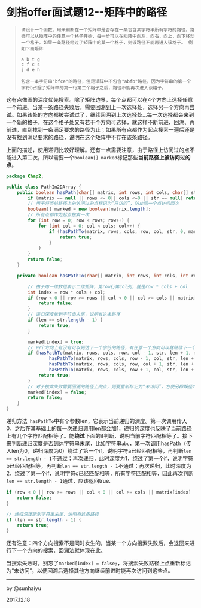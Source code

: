 # 剑指offer面试题12--矩阵中的路径

> ```
> 请设计一个函数，用来判断在一个矩阵中是否存在一条包含某字符串所有字符的路径。路径可以从矩阵中的任意一个格子开始，每一步可以在矩阵中向左，向右，向上，向下移动一个格子。如果一条路径经过了矩阵中的某一个格子，则该路径不能再进入该格子。 例如下面矩阵
>
> a b t g 
> c f c s 
> j d e h
>
> 包含一条字符串"bfce"的路径，但是矩阵中不包含"abfb"路径，因为字符串的第一个字符b占据了矩阵中的第一行第二个格子之后，路径不能再次进入该格子。
> ```

这有点像图的深度优先搜索。除了矩阵边界，每个点都可以在4个方向上选择任意一个前进。当某一条路径失败后，需要回溯到上一次选择处，选择另一个方向再尝试。如果该处的方向都被尝试过了，继续回溯到上次选择处...每一次选择都会来到一个新的格子，在这个格子处又有若干个方向可选择，就这样不断前进、回溯、再前进，直到找到一条满足要求的路径为止；如果所有点都作为起点搜索一遍后还是没有找到满足要求的路径，说明在这个矩阵中不存在该条路径。

上面的描述，使用递归比较好理解。还有一点需要注意，由于路径上访问过的点不能进入第二次，所以需要一个`boolean[] marked`标记那些**当前路径上被访问过的点**。

```java
package Chap2;

public class PathIn2DArray {
    public boolean hasPath(char[] matrix, int rows, int cols, char[] str) {
        if (matrix == null || rows <= 0|| cols <=0 || str == null) return false;
        // 用于将当前路径上的访问过的点标记为“已访问”，防止同一个点访问两次
        boolean[] marked = new boolean[matrix.length];
        // 所有点都作为起点搜索一次
        for (int row = 0; row < rows; row++) {
            for (int col = 0; col < cols; col++) {
                if (hasPathTo(matrix, rows, cols, row, col, str, 0, marked)) {
                    return true;
                }
            }
        }
        return false;
    }

    private boolean hasPathTo(char[] matrix, int rows, int cols, int row, int col, char[] str, int len, boolean[] marked) {

      	// 由于用一维数组表示二维矩阵，第row行第col列，就是row * cols + col
        int index = row * cols + col;
        if (row < 0 || row >= rows || col < 0 || col >= cols || matrix[index] != str[len] || marked[index]) {
            return false;
        }
        // 递归深度能到字符串末尾，说明有这条路径
        if (len == str.length - 1) {
            return true;
        }

        marked[index] = true;
        // 四个方向上有没有可以到达下一个字符的路径，有任意一个方向可以就继续下一个字符的搜索
        if (hasPathTo(matrix, rows, cols, row, col - 1, str, len + 1, marked) ||
                hasPathTo(matrix, rows, cols, row - 1, col, str, len + 1, marked) ||
                hasPathTo(matrix, rows, cols, row, col + 1, str, len + 1, marked) ||
                hasPathTo(matrix, rows, cols, row + 1, col, str, len + 1, marked)) {
            return true;
        }
        // 对于搜索失败需要回溯的路径上的点，则要重新标记为“未访问”，方便另辟蹊径时能访问到
        marked[index] = false;
        return false;
    }
}

```

递归方法` hasPathTo`中有个参数len，它表示当前递归的深度。第一次调用传入0，之后在其基础上的每一次递归调用len都会加1，递归的深度也反映了当前路径上有几个字符匹配相等了。能**绕过**下面的if判断，说明当前字符匹配相等了。接下来判断递归深度是否到达字符串末尾，比如字符串`abc`，第一次调用hasPath（传入len为0，递归深度为0）绕过了第一个if，说明字符a已经匹配相等，再判断`len == str.length - 1`不通过；再次递归，此时深度为1，绕过了第一个if，说明字符b已经匹配相等，再判断`len == str.length - 1`不通过；再次递归，此时深度为2，绕过了第一个if，说明字符c已经匹配相等，所有字符匹配相等，因此再次判断`len == str.length - 1`通过，应该返回true.

```java
if (row < 0 || row >= rows || col < 0 || col >= cols || matrix[index] != str[len] || marked[index]) {
	return false;
}

// 递归深度能到字符串末尾，说明有这条路径
if (len == str.length - 1) {
  	return true;
}

```

还有注意：四个方向搜索不是同时发生的，当某一个方向搜索失败后，会退回来进行下一个方向的搜索，回溯法就体现在此。

当搜索失败时，别忘了`marked[index] = false;`，将搜索失败路径上点重新标记为“未访问”，以便回溯后选择其他方向继续前进时能再次访问到这些点。

---

by @sunhaiyu

2017.12.18
